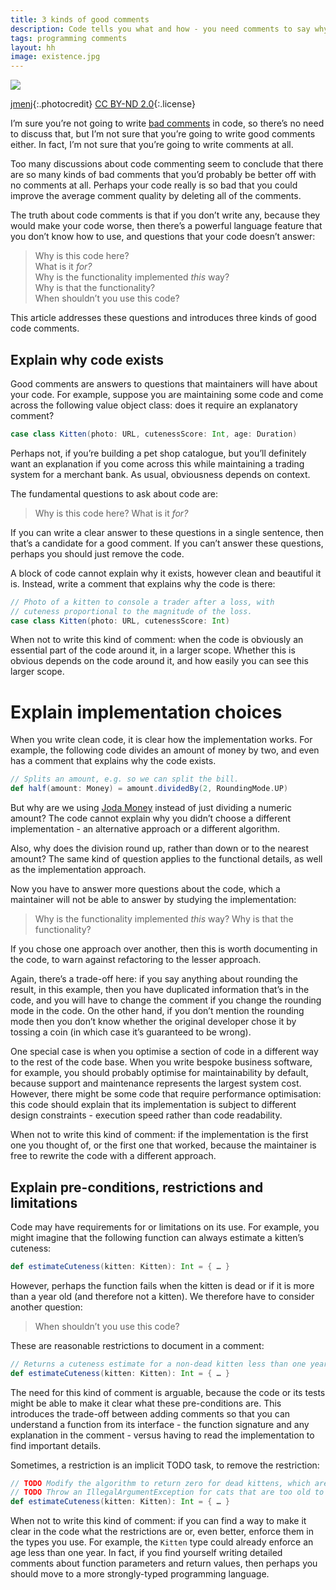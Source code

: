 ```yaml
---
title: 3 kinds of good comments
description: Code tells you what and how - you need comments to say why
tags: programming comments
layout: hh
image: existence.jpg
---
```


![](existence.jpg)

[jmenj](https://www.flickr.com/photos/jmenj/9597334273){:.photocredit}
[CC BY-ND 2.0](https://creativecommons.org/licenses/by-nd/2.0/){:.license}

I’m sure you’re not going to write [bad comments](7-ways-to-write-bad-comments) in code, so there’s no need to discuss that, but I’m not sure that you’re going to write good comments either. In fact, I’m not sure that you’re going to write comments at all.

Too many discussions about code commenting seem to conclude that there are so many kinds of bad comments that you’d probably be better off with no comments at all. Perhaps your code really is so bad that you could improve the average comment quality by deleting all of the comments.

The truth about code comments is that if you don’t write any, because they would make your code worse, then there’s a powerful language feature that you don’t know how to use, and questions that your code doesn’t answer:

> Why is this code here?  
> What is it _for?_  
> Why is the functionality implemented _this_ way?  
> Why is that the functionality?  
> When shouldn’t you use this code?

This article addresses these questions and introduces three kinds of good code comments.


## Explain why code exists

Good comments are answers to questions that maintainers will have about your code. For example, suppose you are maintaining some code and come across the following value object class: does it require an explanatory comment?

```scala
case class Kitten(photo: URL, cutenessScore: Int, age: Duration)
```

Perhaps not, if you’re building a pet shop catalogue, but you’ll definitely want an explanation if you come across this while maintaining a trading system for a merchant bank. As usual, obviousness depends on context.

The fundamental questions to ask about code are:

> Why is this code here? What is it _for?_

If you can write a clear answer to these questions in a single sentence, then that’s a candidate for a good comment. If you can’t answer these questions, perhaps you should just remove the code.

A block of code cannot explain why it exists, however clean and beautiful it is. Instead, write a comment that explains why the code is there:

```scala
// Photo of a kitten to console a trader after a loss, with
// cuteness proportional to the magnitude of the loss.
case class Kitten(photo: URL, cutenessScore: Int)
```

When not to write this kind of comment: when the code is obviously an essential part of the code around it, in a larger scope. Whether this is obvious depends on the code around it, and how easily you can see this larger scope.


# Explain implementation choices

When you write clean code, it is clear how the implementation works. For example, the following code divides an amount of money by two, and even has a comment that explains why the code exists.

```scala
// Splits an amount, e.g. so we can split the bill.
def half(amount: Money) = amount.dividedBy(2, RoundingMode.UP)
```

But why are we using [Joda Money](http://www.joda.org/joda-money/) instead of just dividing a numeric amount? The code cannot explain why you didn’t choose a different implementation - an alternative approach or a different algorithm.

Also, why does the division round up, rather than down or to the nearest amount? The same kind of question applies to the functional details, as well as the implementation approach.

Now you have to answer more questions about the code, which a maintainer will not be able to answer by studying the implementation:

> Why is the functionality implemented _this_ way? Why is that the functionality?

If you chose one approach over another, then this is worth documenting in the code, to warn against refactoring to the lesser approach.

Again, there’s a trade-off here: if you say anything about rounding the result, in this example, then you have duplicated information that’s in the code, and you will have to change the comment if you change the rounding mode in the code. On the other hand, if you don’t mention the rounding mode then you don’t know whether the original developer chose it by tossing a coin (in which case it’s guaranteed to be wrong).

One special case is when you optimise a section of code in a different way to the rest of the code base. When you write bespoke business software, for example, you should probably optimise for maintainability by default, because support and maintenance represents the largest system cost. However, there might be some code that require performance optimisation: this code should explain that its implementation is subject to different design constraints - execution speed rather than code readability.

When not to write this kind of comment: if the implementation is the first one you thought of, or the first one that worked, because the maintainer is free to rewrite the code with a different approach.


## Explain pre-conditions, restrictions and limitations

Code may have requirements for or limitations on its use. For example, you might imagine that the following function can always estimate a kitten’s cuteness:

```scala
def estimateCuteness(kitten: Kitten): Int = { … }
```

However, perhaps the function fails when the kitten is dead or if it is more than a year old (and therefore not a kitten). We therefore have to consider another question:

> When shouldn’t you use this code?

These are reasonable restrictions to document in a comment:

```scala
// Returns a cuteness estimate for a non-dead kitten less than one year old.
def estimateCuteness(kitten: Kitten): Int = { … }
```

The need for this kind of comment is arguable, because the code or its tests might be able to make it clear what these pre-conditions are. This introduces the trade-off between adding comments so that you can understand a function from its interface - the function signature and any explanation in the comment - versus having to read the implementation to find important details.

Sometimes, a restriction is an implicit TODO task, to remove the restriction:

```scala
// TODO Modify the algorithm to return zero for dead kittens, which are not cute.
// TODO Throw an IllegalArgumentException for cats that are too old to be kittens.
def estimateCuteness(kitten: Kitten): Int = { … }
```

When not to write this kind of comment: if you can find a way to make it clear in the code what the restrictions are or, even better, enforce them in the types you use. For example, the `Kitten` type could already enforce an age less than one year. In fact, if you find yourself writing detailed comments about function parameters and return values, then perhaps you should move to a more strongly-typed programming language.
